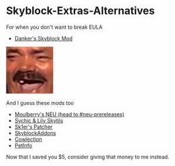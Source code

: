 # Skyblock-Extras-Alternatives
For when you don't want to break EULA

- [Danker's Skyblock Mod](https://github.com/bowser0000/SkyblockMod/releases)

![](kekw/kekw.png)

And I guess these mods too

- [Moulberry's NEU (head to #neu-prereleases)](https://discord.gg/moulberry)
- [Sychic & Lily Skytils](https://github.com/Skytils/SkytilsMod/releases)
- [Sk1er's Patcher](https://sk1er.club/mods/patcher)
- [SkyblockAddons](https://biscuit.codes/mods/skyblockaddons/downloadversion/?v=1.5.5)
- [Cowlection](https://github.com/cow-mc/Cowlection/releases)
- [PetInfo](https://github.com/CroSafan/PetInfo/releases/)

Now that I saved you $5, consider giving that money to me instead.
